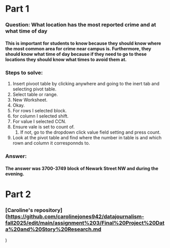 # Part 1

### Question: What location has the most reported crime and at what time of day
#### This is important for students to know because they should know where the most common area for crime near campus is. Furthermore, they should know what time of day because if they need to go to these locations they should know what times to avoid them at. 
### Steps to solve: 
1. Insert pivoot table by clicking anywhere and going to the inert tab and selecting pivot table.
2. Select table or range.
3. New Worksheet.
4. Okay.
5. For rows I selected block.
6. for column I selected shift.
7. For value I selected CCN.
8. Ensure vale is set to count of.
   1. If not, go to the dropdown click value field setting and press count.
 9. Look at the pivot table and find where the number in table is and which rown and column it corresponnds to.
### Answer: 
#### The answer was 3700-3749 block of Newark Street NW and during the evening. 

# Part 2 
### [Caroline's repository](https://github.com/carolinejones942/datajournalism-fall2025/edit/main/assignment%203/Final%20Project%20Data%20and%20Story%20Research.md 
)
